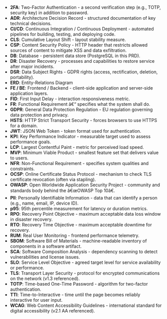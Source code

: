 - **2FA**: Two-Factor Authentication - a second verification step (e.g., TOTP, security key) in addition to password.
- **ADR**: Architecture Decision Record - structured documentation of key technical decisions.
- **CI/CD**: Continuous Integration / Continuous Deployment - automated pipelines for building, testing, and deploying code.
- **CLS**: Cumulative Layout Shift - layout stability measure.
- **CSP**: Content Security Policy - HTTP header that restricts allowed sources of content to mitigate XSS and data exfiltration.
- **DB**: Database - persistent data store (PostgreSQL in this PRD).
- **DR**: Disaster Recovery - processes and capabilities to restore service after major incidents.
- **DSR**: Data Subject Rights - GDPR rights (access, rectification, deletion, portability).
- **ERD**: Entity-Relations Diagram
- **FE / BE**: Frontend / Backend - client-side application and server-side application layers.
- **FID**: First Input Delay - interaction responsiveness metric.
- **FR**: Functional Requirement â€“ specifies what the system shall do.
- **GDPR**: General Data Protection Regulation - EU regulation governing data protection and privacy.
- **HSTS**: HTTP Strict Transport Security - forces browsers to use HTTPS for a domain.
- **JWT**: JSON Web Token - token format used for authentication.
- **KPI**: Key Performance Indicator - measurable target used to assess performance goals.
- **LCP**: Largest Contentful Paint - metric for perceived load speed.
- **MVP**: Minimum Viable Product - smallest feature set that delivers value to users.
- **NFR**: Non-Functional Requirement - specifies system qualities and constraints.
- **OCSP**: Online Certificate Status Protocol - mechanism to check TLS certificate revocation (often via stapling).
- **OWASP**: Open Worldwide Application Security Project - community and standards body behind the â€œOWASP Top 10â€.
- **PII**: Personally Identifiable Information - data that can identify a person (e.g., name, email, IP, device ID).
- **p95**: 95th percentile measurement for latency or duration metrics.
- **RPO**: Recovery Point Objective - maximum acceptable data loss window in disaster recovery.
- **RTO**: Recovery Time Objective - maximum acceptable downtime for recovery.
- **RUM**: Real User Monitoring - frontend performance telemetry.
- **SBOM**: Software Bill of Materials - machine-readable inventory of components in a software artifact.
- **SCA**: Software Composition Analysis - dependency scanning to detect vulnerabilities and license issues.
- **SLO**: Service Level Objective - agreed target level for service availability or performance.
- **TLS**: Transport Layer Security - protocol for encrypted communications on the network (v1.3 referenced).
- **TOTP**: Time-based One-Time Password - algorithm for two-factor authentication.
- **TTI**: Time-to-Interactive - time until the page becomes reliably interactive for user input.
- **WCAG**: Web Content Accessibility Guidelines - international standard for digital accessibility (v2.1 AA referenced).
